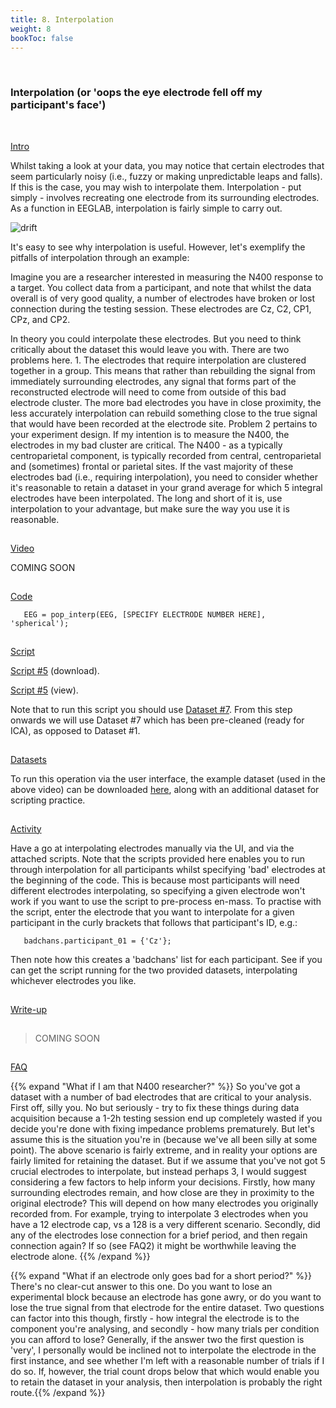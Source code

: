 ```yaml
---
title: 8. Interpolation
weight: 8
bookToc: false
---
```

<br>

### Interpolation (or 'oops the eye electrode fell off my participant's face')
<br>

<u> Intro</u>

Whilst taking a look at your data, you may notice that certain electrodes that seem particularly noisy (i.e., fuzzy or making unpredictable leaps and falls). If this is the case, you may wish to interpolate them. Interpolation - put simply - involves recreating one electrode from its surrounding electrodes. As a function in EEGLAB, interpolation is fairly simple to carry out. 

![drift](/erp/images/interpolate.png)

It's easy to see why interpolation is useful. However, let's exemplify the pitfalls of interpolation through an example:

Imagine you are a researcher interested in measuring the N400 response to a target. You collect data from a participant, and note that whilst the data overall is of very good quality, a number of electrodes have broken or lost connection during the testing session. These electrodes are Cz, C2, CP1, CPz, and CP2. 

In theory you could interpolate these electrodes. But you need to think critically about the dataset this would leave you with. There are two problems here. 1. The electrodes that require interpolation are clustered together in a group. This means that rather than rebuilding the signal from immediately surrounding electrodes, any signal that forms part of the reconstructed electrode will need to come from outside of this bad electrode cluster. The more bad electrodes you have in close proximity, the less accurately interpolation can rebuild something close to the true signal that would have been recorded at the electrode site. Problem 2 pertains to your experiment design. If my intention is to measure the N400, the electrodes in my bad cluster are critical. The N400 - as a typically centroparietal component, is typically recorded from central, centroparietal and (sometimes) frontal or parietal sites. If the vast majority of these electrodes bad (i.e., requiring interpolation), you need to consider whether it's reasonable to retain a dataset in your grand average for which 5 integral electrodes have been interpolated. The long and short of it is, use interpolation to your advantage, but make sure the way you use it is reasonable. 

<hr style="height:1px; visibility:hidden;" />
<u> Video</u>

COMING SOON

<hr style="height:1px; visibility:hidden;" />
<u> Code</u>

       EEG = pop_interp(EEG, [SPECIFY ELECTRODE NUMBER HERE], 'spherical');
           

<hr style="height:1px; visibility:hidden;" />
<u> Script</u>

 [Script #5](/erp/files/script_7.zip) (download).

 [Script #5](/erp/files/script_7.txt) (view).

Note that to run this script you should use [Dataset #7](https://drive.google.com/drive/folders/14ZlXqNKQVOCI1ZDHlCSHqVuea1CQlNMu?usp=sharing). From this step onwards we will use Dataset #7 which has been pre-cleaned (ready for ICA), as opposed to Dataset #1.

<hr style="height:1px; visibility:hidden;" />
<u> Datasets</u>

To run this operation via the user interface, the example dataset (used in the above video) can be downloaded [here](), along with an additional dataset for scripting practice. 

<hr style="height:1px; visibility:hidden;" />
<u> Activity</u>

Have a go at interpolating electrodes manually via the UI, and via the attached scripts. Note that the scripts provided here enables you to run through interpolation for all participants whilst specifying 'bad' electrodes at the beginning of the code. This is because most participants will need different electrodes interpolating, so specifying a given electrode won't work if you want to use the script to pre-process en-mass. 
To practise with the script, enter the electrode that you want to interpolate for a given participant in the curly brackets that follows that participant's ID, e.g.: 

       badchans.participant_01 = {'Cz'}; 

Then note how this creates a 'badchans' list for each participant. See if you can get the script running for the two provided datasets, interpolating whichever electrodes you like.

<hr style="height:1px; visibility:hidden;" />
<u> Write-up </u>

<hr style="height:1px; visibility:hidden;" />
<div class="write-up">

>COMING SOON

</div>

<hr style="height:1px; visibility:hidden;" />
<u>FAQ</u>

{{% expand "What if I am that N400 researcher?" %}}
So you've got a dataset with a number of bad electrodes that are critical to your analysis. First off, silly you. No but seriously - try to fix these things during data acquisition because a 1-2h testing session end up completely wasted if you decide you're done with fixing impedance problems prematurely. But let's assume this is the situation you're in (because we've all been silly at some point). The above scenario is fairly extreme, and in reality your options are fairly limited for retaining the dataset. But if we assume that you've not got 5 crucial electrodes to interpolate, but instead perhaps 3, I would suggest considering a few factors to help inform your decisions. Firstly, how many surrounding electrodes remain, and how close are they in proximity to the original electrode? This will depend on how many electrodes you originally recorded from. For example, trying to interpolate 3 electrodes when you have a 12 electrode cap, vs a 128 is a very different scenario. Secondly, did any of the electrodes lose connection for a brief period, and then regain connection again? If so (see FAQ2) it might be worthwhile leaving the electrode alone. {{% /expand %}}

{{% expand "What if an electrode only goes bad for a short period?" %}}
There's no clear-cut answer to this one. Do you want to lose an experimental block because an electrode has gone awry, or do you want to lose the true signal from that electrode for the entire dataset. Two questions can factor into this though, firstly - how integral the electrode is to the component you're analysing, and secondly - how many trials per condition you can afford to lose? Generally, if the answer two the first question is 'very', I personally would be inclined not to interpolate the electrode in the first instance, and see whether I'm left with a reasonable number of trials if I do so. If, however, the trial count drops below that which would enable you to retain the dataset in your analysis, then interpolation is probably the right route.{{% /expand %}}